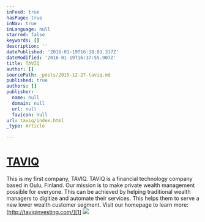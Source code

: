 ```yaml
---
inFeed: true
hasPage: true
inNav: true
inLanguage: null
starred: false
keywords: []
description: ''
datePublished: '2016-01-19T16:38:03.317Z'
dateModified: '2016-01-19T16:37:55.907Z'
title: TAVIQ
author: []
sourcePath: _posts/2015-12-27-taviq.md
published: true
authors: []
publisher:
  name: null
  domain: null
  url: null
  favicon: null
url: taviq/index.html
_type: Article

---
```

# [TAVIQ][0]

This is my first company, TAVIQ. TAVIQ is a financial technology company based in Oulu, Finland. Our mission is to make private wealth management possible for everyone. This can be achieved by helping traditional wealth managers to digitize and automate their services. This helps them to serve a new lower wealth customer segment. Visit our homepage to learn more: [http://taviqinvesting.com/][1]
![](https://the-grid-user-content.s3-us-west-2.amazonaws.com/151b6c33-77c3-49db-b8f4-b5cffb9ea860.jpg)

[0]: http://taviq.fi/
[1]: http://taviqinvesting.com/